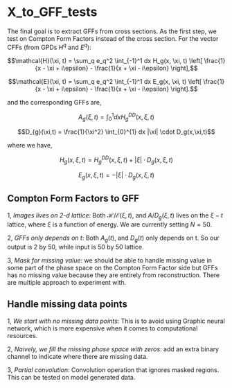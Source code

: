 # X_to_GFF_tests

The final goal is to extract GFFs from cross sections. As the first step, we test on Compton Form Factors instead of the cross section.
For the vector CFFs (from GPDs $H^q$ and $E^q$):

$$\mathcal{H}(\xi, t) = \sum_q e_q^2 \int_{-1}^1 dx  H_g(x, \xi, t) \left[ \frac{1}{x - \xi + i\epsilon} - \frac{1}{x + \xi - i\epsilon} \right],$$

$$\mathcal{E}(\xi, t) = \sum_q e_q^2 \int_{-1}^1 dx  E_g(x, \xi, t) \left[ \frac{1}{x - \xi + i\epsilon} - \frac{1}{x + \xi - i\epsilon} \right].$$

and the corresponding GFFs are, 

$$A_{g}(\xi,t) = \int_{0}^{1} dx  H_g^{DD}(x,\xi,t)$$ 

$$D_{g}(\xi,t) = \frac{1}{\xi^2} \int_{0}^{1} dx  |\xi| \cdot D_g(x,\xi,t)$$

where we have,

$$
H_g(x,\xi,t) = H_g^{DD}(x,\xi,t) + |\xi| \cdot D_g(x,\xi,t)
$$

$$
E_g(x,\xi,t) = -|\xi| \cdot D_g(x,\xi,t)
$$


## Compton Form Factors to GFF

1, *Images lives on 2-d lattice*: Both $\mathcal{H}/\mathcal{E}(\xi, t)$, and $A/D_{g}(\xi,t)$ lives on the $\xi-t$ lattice, where $\xi$ is a function of energy. We are currently setting $N=50$.

2, *GFFs only depends on t*: Both $A_{g}(t)$, and $D_{g}(t)$ only depends on t. So our output is 2 by 50, while input is 50 by 50 lattice.

3, *Mask for missing value*: we should be able to handle missing value in some part of the phase space on the Compton Form Factor side but GFFs has no missing value because they are entirely from reconstruction. There are multiple approach to experiment with.

## Handle missing data points

1, *We start with no missing data points*: This is to avoid using Graphic neural network, which is more expensive when it comes to computational resources.

2, *Naively, we fill the missing phase space with zeros*: add an extra binary channel to indicate where there are missing data. 

3, *Partial convolution*: Convolution operation that ignores masked regions. This can be tested on model generated data.



